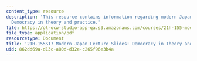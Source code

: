 ```yaml
---
content_type: resource
description: 'This resource contains information regarding modern Japan lecture slides:
  Democracy in theory and practice.'
file: https://ol-ocw-studio-app-qa.s3.amazonaws.com/courses/21h-155-modern-japan-1868-to-present-spring-2017/862dd69ad13ca80dd32ec265f96e3b4a_MIT21H_155S17_Democracy.pdf
file_type: application/pdf
resourcetype: Document
title: '21H.155S17 Modern Japan Lecture Slides: Democracy in Theory and Practice'
uid: 862dd69a-d13c-a80d-d32e-c265f96e3b4a
---
```

